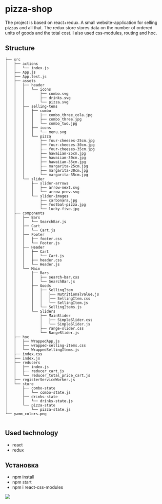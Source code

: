 pizza-shop
=====================

The project is based on react+redux. A small website-application for selling pizzas and all that. The redux store stores data on the number of ordered units of goods and the total cost. I also used css-modules, routing and hoc.

Structure 
-----------------------------------
```
├── src
│   ├── actions
│   │   └── index.js
│   ├── App.js
│   ├── App.test.js
│   ├── assets
│   │   ├── header
│   │   │   └── icons
│   │   │       ├── combo.svg
│   │   │       ├── drinks.svg
│   │   │       └── pizza.svg
│   │   ├── selling-tems
│   │   │   ├── combo
│   │   │   │   ├── combo_three_cola.jpg
│   │   │   │   ├── combo_three.jpg
│   │   │   │   └── combo_two.jpg
│   │   │   ├── icons
│   │   │   │   └── menu.svg
│   │   │   └── pizza
│   │   │       ├── four-cheeses-25cm.jpg
│   │   │       ├── four-cheeses-30cm.jpg
│   │   │       ├── four-cheeses-35cm.jpg
│   │   │       ├── hawaiian-25cm.jpg
│   │   │       ├── hawaiian-30cm.jpg
│   │   │       ├── hawaiian-35cm.jpg
│   │   │       ├── margarita-25cm.jpg
│   │   │       ├── margarita-30cm.jpg
│   │   │       └── margarita-35cm.jpg
│   │   └── slider
│   │       ├── slider-arrows
│   │       │   ├── arrow-next.svg
│   │       │   └── arrow-prev.svg
│   │       └── slider-images
│   │           ├── carbonara.jpg
│   │           ├── footbal-pizza.jpg
│   │           └── lucky-five.jpg
│   ├── components
│   │   ├── Bars
│   │   │   └── SearchBar.js
│   │   ├── Cart
│   │   │   └── Cart.js
│   │   ├── Footer
│   │   │   ├── footer.css
│   │   │   └── Footer.js
│   │   ├── Header
│   │   │   ├── Cart
│   │   │   │   └── Cart.js
│   │   │   ├── header.css
│   │   │   └── Header.js
│   │   └── Main
│   │       ├── Bars
│   │       │   ├── search-bar.css
│   │       │   └── SearchBar.js
│   │       ├── Goods
│   │       │   ├── SellingItem
│   │       │   │   ├── NutritionalValue.js
│   │       │   │   ├── SellingItem.css
│   │       │   │   └── SellingItem.js
│   │       │   └── SellingItems.js
│   │       └── Sliders
│   │           ├── MainSlider
│   │           │   ├── SimpleSlider.css
│   │           │   └── SimpleSlider.js
│   │           ├── range-slider.css
│   │           └── RangeSlider.js
│   ├── hoc
│   │   ├── WrappedApp.js
│   │   ├── wrapped-selling-items.css
│   │   └── WrappedSellingItems.js
│   ├── index.css
│   ├── index.js
│   ├── reducers
│   │   ├── index.js
│   │   ├── reducer_cart.js
│   │   └── reducer_total_price_cart.js
│   ├── registerServiceWorker.js
│   └── store
│       ├── combo-state
│       │   └── combo-state.js
│       ├── drinks-state
│       │   └── drinks-state.js
│       └── pizza-state
│           └── pizza-state.js
└── yamm_colors.png


```
Used technology
-----------------------------------
* react
* redux

Установка
-----------------------------------
* npm install
* npm start
* npm i react-css-modules

![](https://i.imgur.com/23MffJn.gif)
